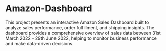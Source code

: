 # Amazon-Dashboard

This project presents an interactive Amazon Sales Dashboard built to analyze sales performance, order fulfillment, and shipping insights. The dashboard provides a comprehensive overview of sales data between 31st March 2022 – 29th June 2022, helping to monitor business performance and make data-driven decisions.
